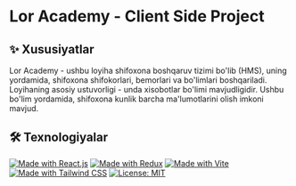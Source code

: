 # Lor Academy - Client Side Project

## ✨ Xususiyatlar

Lor Academy - ushbu loyiha shifoxona boshqaruv tizimi bo'lib (HMS), uning yordamida, shifoxona shifokorlari, bemorlari va bo'limlari boshqariladi. Loyihaning asosiy ustuvorligi - unda xisobotlar bo'limi mavjudligidir. Ushbu bo'lim yordamida, shifoxona kunlik barcha ma'lumotlarini olish imkoni mavjud.

## 🛠️ Texnologiyalar

[![Made with React.js](https://img.shields.io/badge/Made_with-React.js-61DAFB?style=for-the-badge&logo=react)](https://reactjs.org/)
[![Made with Redux](https://img.shields.io/badge/Made_with-Redux-764ABC?style=for-the-badge&logo=redux)](https://redux.js.org/)
[![Made with Vite](https://img.shields.io/badge/Made_with-Vite-646CFF?style=for-the-badge&logo=vite)](https://vitejs.dev/)
[![Made with Tailwind CSS](https://img.shields.io/badge/Made_with-Tailwind_CSS-38B2AC?style=for-the-badge&logo=tailwind-css)](https://tailwindcss.com/)
[![License: MIT](https://img.shields.io/badge/License-MIT-yellow.svg?style=for-the-badge)](https://opensource.org/licenses/MIT)